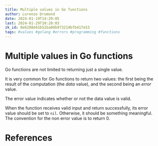 ```yaml
---
title: Multiple values in Go functions
author: Lorenzo Drumond
date: 2024-01-19T14:29:05
last: 2024-01-29T10:28:03
zk_id: 0e6208d41b52ba09b973214bfb417e53
tags: #values #golang #errors #programming #functions
---
```



# Multiple values in Go functions
Go functions are not limited to returning just a single value.

It is very common for Go functions to return two values: the first being the result of the computation (the _data_ value), and the second being an _error_ value.

The error value indicates whether or not the data value is valid.

When the function receives valid input and return successfully, its error value should be set to `nil`. Otherwise, it should be something meaningful. The convention for the non error value is to return 0.

# References
